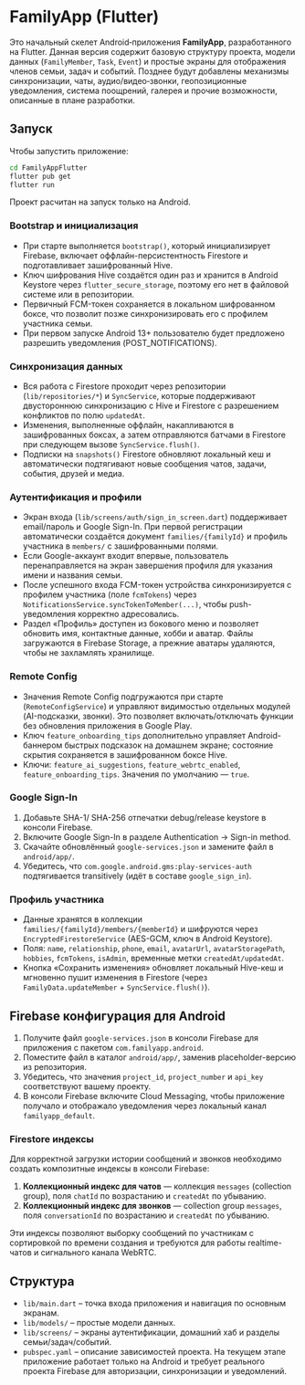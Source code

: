 # FamilyApp (Flutter)

Это начальный скелет Android‑приложения **FamilyApp**, разработанного на Flutter.
Данная версия содержит базовую структуру проекта, модели данных (`FamilyMember`,
`Task`, `Event`) и простые экраны для отображения членов семьи, задач и событий.
Позднее будут добавлены механизмы синхронизации, чаты, аудио/видео‑звонки, геопозиционные
уведомления, система поощрений, галерея и прочие возможности, описанные в плане
разработки.

## Запуск

Чтобы запустить приложение:

```bash
cd FamilyAppFlutter
flutter pub get
flutter run
```

Проект расчитан на запуск только на Android.


### Bootstrap и инициализация

- При старте выполняется `bootstrap()`, который инициализирует Firebase, включает оффлайн-персистентность Firestore и подготавливает зашифрованный Hive.
- Ключ шифрования Hive создаётся один раз и хранится в Android Keystore через `flutter_secure_storage`, поэтому его нет в файловой системе или в репозитории.
- Первичный FCM-токен сохраняется в локальном шифрованном боксе, что позволит позже синхронизировать его с профилем участника семьи.
- При первом запуске Android 13+ пользователю будет предложено разрешить уведомления (POST_NOTIFICATIONS).


### Синхронизация данных

- Вся работа с Firestore проходит через репозитории (`lib/repositories/*`) и `SyncService`, которые поддерживают двустороннюю синхронизацию с Hive и Firestore с разрешением конфликтов по полю `updatedAt`.
- Изменения, выполненные оффлайн, накапливаются в зашифрованных боксах, а затем отправляются батчами в Firestore при следующем вызове `SyncService.flush()`.
- Подписки на `snapshots()` Firestore обновляют локальный кеш и автоматически подтягивают новые сообщения чатов, задачи, события, друзей и медиа.


### Аутентификация и профили

- Экран входа (`lib/screens/auth/sign_in_screen.dart`) поддерживает email/пароль и Google Sign-In. При первой регистрации автоматически создаётся документ `families/{familyId}` и профиль участника в `members/` c зашифрованными полями.
- Если Google-аккаунт входит впервые, пользователь перенаправляется на экран завершения профиля для указания имени и названия семьи.
- После успешного входа FCM-токен устройства синхронизируется с профилем участника (поле `fcmTokens`) через `NotificationsService.syncTokenToMember(...)`, чтобы push-уведомления корректно адресовались.
- Раздел «Профиль» доступен из бокового меню и позволяет обновить имя, контактные данные, хобби и аватар. Файлы загружаются в Firebase Storage, а прежние аватары удаляются, чтобы не захламлять хранилище.

### Remote Config

- Значения Remote Config подгружаются при старте (`RemoteConfigService`) и управляют видимостью отдельных модулей (AI-подсказки, звонки). Это позволяет включать/отключать функции без обновления приложения в Google Play.
- Ключ `feature_onboarding_tips` дополнительно управляет Android-баннером быстрых подсказок на домашнем экране; состояние скрытия сохраняется в зашифрованном боксе Hive.
- Ключи: `feature_ai_suggestions`, `feature_webrtc_enabled`, `feature_onboarding_tips`. Значения по умолчанию — `true`.

### Google Sign-In

1. Добавьте SHA-1/ SHA-256 отпечатки debug/release keystore в консоли Firebase.
2. Включите Google Sign-In в разделе Authentication → Sign-in method.
3. Скачайте обновлённый `google-services.json` и замените файл в `android/app/`.
4. Убедитесь, что `com.google.android.gms:play-services-auth` подтягивается transitively (идёт в составе `google_sign_in`).

### Профиль участника

- Данные хранятся в коллекции `families/{familyId}/members/{memberId}` и шифруются через `EncryptedFirestoreService` (AES-GCM, ключ в Android Keystore).
- Поля: `name`, `relationship`, `phone`, `email`, `avatarUrl`, `avatarStoragePath`, `hobbies`, `fcmTokens`, `isAdmin`, временные метки `createdAt/updatedAt`.
- Кнопка «Сохранить изменения» обновляет локальный Hive-кеш и мгновенно пушит изменения в Firestore (через `FamilyData.updateMember` + `SyncService.flush()`).


## Firebase конфигурация для Android

1. Получите файл `google-services.json` в консоли Firebase для приложения с пакетом `com.familyapp.android`.
2. Поместите файл в каталог `android/app/`, заменив placeholder-версию из репозитория.
3. Убедитесь, что значения `project_id`, `project_number` и `api_key` соответствуют вашему проекту.
4. В консоли Firebase включите Cloud Messaging, чтобы приложение получало и отображало уведомления через локальный канал `familyapp_default`.


### Firestore индексы

Для корректной загрузки истории сообщений и звонков необходимо создать композитные индексы в консоли Firebase:

1. **Коллекционный индекс для чатов** — коллекция `messages` (collection group), поля `chatId` по возрастанию и `createdAt` по убыванию.
2. **Коллекционный индекс для звонков** — collection group `messages`, поля `conversationId` по возрастанию и `createdAt` по убыванию.

Эти индексы позволяют выборку сообщений по участникам с сортировкой по времени создания и требуются для работы realtime-чатов и сигнального канала WebRTC.


## Структура

- `lib/main.dart` – точка входа приложения и навигация по основным экранам.
- `lib/models/` – простые модели данных.
- `lib/screens/` – экраны аутентификации, домашний хаб и разделы семьи/задач/событий.
- `pubspec.yaml` – описание зависимостей проекта.
На текущем этапе приложение работает только на Android и требует реального проекта Firebase для авторизации, синхронизации и уведомлений.
